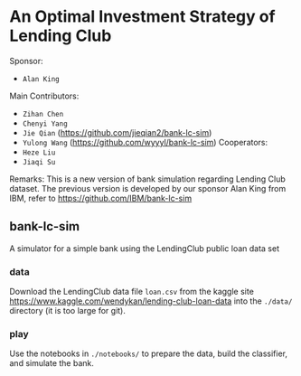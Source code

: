 # An Optimal Investment Strategy of Lending Club
Sponsor:
* `Alan King`

Main Contributors:
* `Zihan Chen`
* `Chenyi Yang` 
* `Jie Qian` (https://github.com/jieqian2/bank-lc-sim)
* `Yulong Wang` (https://github.com/wyyyl/bank-lc-sim)
Cooperators:
* `Heze Liu`
* `Jiaqi Su`

Remarks: This is a new version of bank simulation regarding Lending Club dataset. The previous version is developed by our sponsor Alan King from IBM, refer to https://github.com/IBM/bank-lc-sim

## bank-lc-sim
A simulator for a simple bank using the LendingClub public loan data set

### data
Download the LendingClub data file `loan.csv` from the kaggle site https://www.kaggle.com/wendykan/lending-club-loan-data into the `./data/` directory (it is too large for git).

### play
Use the notebooks in `./notebooks/` to prepare the data, build the classifier, and simulate the bank.
